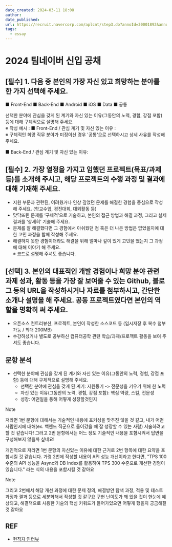 ```yaml
---
date_created: 2024-03-11 18:08
author: 
date_published: 
url: https://recruit.navercorp.com/aplcnt/step3.do?annoId=30001892&annoJobId=3302&applicantId=30246879&bi=&mode=
tags:
  - essay
---
```

# 2024 팀네이버 신입 공채

## [필수] 1. 다음 중 본인의 가장 자신 있고 희망하는 분야를 한 가지 선택해 주세요.  
  
■ Front-End ■ Back-End ■ Android ■ iOS ■ Data ■ 공통  

선택한 분야에 관심을 갖게 된 계기와 자신 있는 이유(그동안의 노력, 경험, 강점 포함) 등에 대해 구체적으로 설명해 주세요.  
※ 작성 예시 : ■ Front-End / 관심 계기 및 자신 있는 이유 :  
※ 구체적인 희망 직무 분야가 미정이신 경우 '공통'으로 선택하시고 상세 사유를 작성해 주세요.

■ Back-End / 관심 계기 및 자신 있는 이유:


## [필수] 2. 가장 열정을 가지고 임했던 프로젝트(목표/과제 등)를 소개해 주시고, 해당 프로젝트의 수행 과정 및 결과에 대해 기재해 주세요.  
* 지원 부문과 관련된, 어려웠거나 인상 깊었던 문제를 해결한 경험을 중심으로 작성해 주세요. (학교수업, 경진대회, 대외활동 등)  
* 맞닥뜨린 문제를 ‘구체적’으로 기술하고, 본인의 접근 방법과 해결 과정, 그리고 실제 결과를 ‘상세히’ 기술해 주세요.  
* 문제를 잘 해결했다면 그 경험에서 아쉬웠던 점 혹은 더 나은 방법은 없었을지에 대한 고민 과정을 함께 작성해 주세요.  
* 해결하지 못한 경험이더라도 해결을 위해 얼마나 깊이 있게 고민을 했는지 그 과정에 대해 이야기 해 주세요.  
※ 코드로 설명해 주셔도 좋습니다.

## [선택] 3. 본인의 대표적인 개발 경험이나 희망 분야 관련 과제 성과, 활동 등을 가장 잘 보여줄 수 있는 Github, 블로그 등의 URL을 작성하시거나 자료를 첨부하시고, 간단한 소개나 설명을 해 주세요. 공동 프로젝트였다면 본인의 역할을 명확히 써 주세요.  
* 오픈소스 컨트리뷰션, 프로젝트, 본인이 작성한 소스코드 등 (임시저장 후 복수 첨부 가능 / 최대 200MB)  
* 수강하셨거나 별도로 공부하신 컴퓨터공학 관련 학습/과제/프로젝트 활동을 보여 주셔도 좋습니다.

## 문항 분석
- 선택한 분야에 관심을 갖게 된 계기와 자신 있는 이유(그동안의 노력, 경험, 강점 포함) 등에 대해 구체적으로 설명해 주세요.  
	- 선택한 분야에 관심을 갖게 된 계기: 지원동기 -> 전문성을 키우기 위해 한 노력
	- 자신 있는 이유(그동안의 노력, 경험, 강점 포함): 핵심 역량, 스킬, 전문성
	- 성장: 어떤일을 통해 어떻게 성장할것인지
> [!NOTE]
> 저라면 1번 문항에 대해서는 기술적인 내용에 포커싱을 맞추진 않을 것 같고, 내가 어떤 사람인지에 대해(ex. 백엔드 직군으로 들어갔을 때 잘 성장할 수 있는 사람) 서술하려고 할 것 같습니다! 그러고 2번 문항에서는 어느 정도 기술적인 내용을 포함시켜서 답변을 구성해보지 않을까 싶네요!
> 
> 개인적으로 저라면 1번 문항의 자신있는 이유에 대한 근거로 2번 항목에 대한 요약을 포함시킬 것 같습니다. 가령 2번에 작성할 내용이 API 성능 개선이라고 한다면, "TPS 100 수준의 API 성능을 Async와 DB Index를 활용하여 TPS 300 수준으로 개선한 경험이 있습니다." 라는 식의 내용을 포함시킬 것 같아요


> [!NOTE]
> 그리고 2번에서 해당 개선 과정에 대한 문제 정의, 해결방안 탐색 과정, 적용 및 테스트 과정과 결과 등으로 세분화해서 작성할 것 같구요
> 구현 난이도가 꽤 있을 것이 한눈에 예상되고, 해결책으로 사용한 기술의 핵심 키워드가 들어가있으면 어떻게 했을지 궁금해질 것 같아요
## REF

- [현직자 인터뷰](https://recruit.navercorp.com/micro/teamnaver2024/tech)
